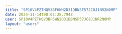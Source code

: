```yaml
---
title: "SP10V4PZTHQV3BF6WN2D31DBNSF57JC8J1NR2N0MP"
date: 2024-11-14T00:02:28.794Z
user: SP10V4PZTHQV3BF6WN2D31DBNSF57JC8J1NR2N0MP
layout: "users"
---
```

    